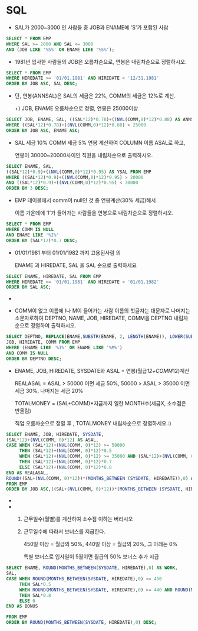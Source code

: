 # SQL



* SAL가 2000~3000 인 사람들 중 JOB과 ENAME에 'S'가 포함된 사람

```sql
SELECT * FROM EMP 
WHERE SAL >= 2000 AND SAL <= 3000
AND (JOB LIKE '%S%' OR ENAME LIKE '%S%');
```



* 1981년 입사한 사람들의 JOB은 오름차순으로, 연봉은 내림차순으로 정렬하시오.

```sql
SELECT * FROM EMP 
WHERE HIREDATE >= '01/01.1981' AND HIREDATE < '12/31.1981'
ORDER BY JOB ASC, SAL DESC;
```



* 단, 연봉(ANNSAL)은 SAL의 세금은 22%, COMM의 세금은 12%로 계산.

   +) JOB, ENAME 오름차순으로 정렬, 연봉은 25000이상

```sql
SELECT JOB, ENAME, SAL, ((SAL*12)*0.78)+((NVL(COMM,0)*12)*0.88) AS ANNSAL FROM EMP
WHERE ((SAL*12)*0.78)+((NVL(COMM,0)*12)*0.88) > 25000
ORDER BY JOB ASC, ENAME ASC;
```



* SAL 세금 10% COMM 세금 5% 연봉 계산하여 COLUMN 이름 ASAL로 하고,

  연봉이 30000~20000사이인 직원을 내림차순으로 출력하시오.

```SQL
SELECT ENAME, SAL,
((SAL*12)*0.9)+((NVL(COMM,0)*12)*0.95) AS YSAL FROM EMP
WHERE ((SAL*12)*0.9)+((NVL(COMM,0)*12)*0.95) > 20000
AND ((SAL*12)*0.9)+((NVL(COMM,0)*12)*0.95) < 30000
ORDER BY 3 DESC;
```



* EMP 테이블에서  comm이 null인 것 중 연봉계산(30% 세금)해서 

  이름 가운데에 'I'가 들어가는 사람들을 연봉으로 내림차순으로 정렬하시오.

```SQL
SELECT * FROM EMP
WHERE COMM IS NULL
AND ENAME LIKE '%I%'
ORDER BY (SAL*12)*0.7 DESC;
```



* 01/01/1981 부터 01/01/1982 까지 고용된사람 의

  ENAME 과 HIREDATE, SAL 을 SAL 순으로 출력하세요

```SQL
SELECT ENAME, HIREDATE, SAL FROM EMP
WHERE HIREDATE >= '01/01.1981' AND HIREDATE < '01/01.1982'
ORDER BY SAL ASC;
```





* 

  * COMM이 없고 이름에 I나 M이 들어가는 사람 이름의 첫글자는 대문자로 나머지는 소문자로하여 DEPTNO, NAME, JOB, HIREDATE, COMM을 DEPTNO 내림차순으로 정렬하여 출력하시오.

  ```SQL
  SELECT DEPTNO, REPLACE(ENAME,SUBSTR(ENAME, 2, LENGTH(ENAME)), LOWER(SUBSTR(ENAME, 2, LENGTH(ENAME)))) AS NAME,
  JOB, HIREDATE, COMM FROM EMP
  WHERE (ENAME LIKE '%I%' OR ENAME LIKE '%M%')
  AND COMM IS NULL
  ORDER BY DEPTNO DESC;
  ```

  * ENAME, JOB, HIREDATE, SYSDATE와  ASAL = 연봉(월급*12+COMM*12)계산

      REALASAL =  ASAL > 50000 이면 세금 50%,  50000 > ASAL > 35000 이면 세금 30%,  나머지는 세금 20%

     TOTALMONEY = (SAL+COMM)*지금까지 일한 MONTH수(세금X, 소수점은 반올림)

     직업 오름차순으로 정렬 후 , TOTALMONEY 내림차순으로 정렬하세요.:)  

  ```SQL
  SELECT ENAME, JOB, HIREDATE, SYSDATE, 
  (SAL*12)+(NVL(COMM, 0)*12) AS ASAL,
  CASE WHEN (SAL*12)+(NVL(COMM, 0)*12) >= 50000
       THEN (SAL*12)+(NVL(COMM, 0)*12)*0.5
       WHEN (SAL*12)+(NVL(COMM, 0)*12) >= 35000 AND (SAL*12)+(NVL(COMM, 0)*12) < 50000
       THEN (SAL*12)+(NVL(COMM, 0)*12)*0.7
       ELSE (SAL*12)+(NVL(COMM, 0)*12)*0.8
  END AS REALASAL,
  ROUND((SAL+(NVL(COMM, 0)*12))*(MONTHS_BETWEEN (SYSDATE, HIREDATE)),0) AS TOTALMONEY
  FROM EMP
  ORDER BY JOB ASC,((SAL+(NVL(COMM, 0)*12))*(MONTHS_BETWEEN (SYSDATE, HIREDATE))) DESC;
  ```

*  

  * 1. 근무일수(월별)를 계산하여 소수점 이하는 버리시오

    2. 근무일수에 따라서 보너스를 지급한다.

       450일 이상 = 월급의 50%, 440일 이상 = 월급의 20%, 그 아래는 0%

       특별 보너스로 입사일이 5월이면 월급의 50% 보너스 추가 지급

  ```SQL
  SELECT ENAME, ROUND(MONTHS_BETWEEN(SYSDATE, HIREDATE),0) AS WORK,
  SAL,
  CASE WHEN ROUND(MONTHS_BETWEEN(SYSDATE, HIREDATE),0) >= 450
       THEN SAL*0.5
       WHEN ROUND(MONTHS_BETWEEN(SYSDATE, HIREDATE),0) >= 440 AND ROUND(MONTHS_BETWEEN(SYSDATE, HIREDATE),0) < 450
       THEN SAL*0.8
       ELSE 0
  END AS BONUS
  
  FROM EMP
  ORDER BY ROUND(MONTHS_BETWEEN(SYSDATE, HIREDATE),0) DESC;
  ```

  








